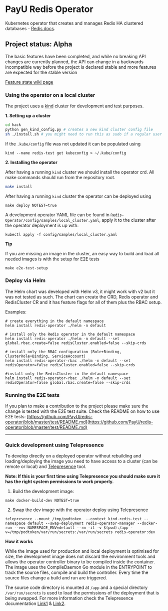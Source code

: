 # PayU Redis Operator

Kubernetes operator that creates and manages Redis HA clustered databases - [Redis docs](https://redislabs.com/redis-enterprise/technology/redis-enterprise-cluster-architecture/).

## Project status: Alpha

The basic features have been completed, and while no breaking API changes are currently planned, the API can change in a backwards incompatible way before the project is declared stable and more features are expected for the stable version

[ Feature state wiki page ](https://github.com/PayU/Redis-Operator/wiki/Feature-state)

### Using the operator on a local cluster

The project uses a [kind](https://kind.sigs.k8s.io/docs/user/quick-start/) cluster for development and test purposes.

**1. Setting up a cluster**

```bash
cd hack
python gen_kind_config.py # creates a new kind cluster config file
sh ./install.sh # you might need to run this as sudo if a regular user can't use docker
```

If the `.kube/config` file was not updated it can be populated using

`kind --name redis-test get kubeconfig > ~/.kube/config`

**2. Installing the operator**

After having a running `kind` cluster we should install the operator crd. All make commands should run from the repository root.

```bash
make install
```

After having a running `kind` cluster the operator can be deployed using

`make deploy NOTEST=true`

A development operator YAML file can be found in `Redis-Operator/config/samples/local_cluster.yaml`, apply it to the cluster after the operator deployment is up with:

`kubectl apply -f config/samples/local_cluster.yaml`

**Tip**

If you are missing an image in the cluster, an easy way to build and load all needed images is with the setup for E2E tests

`make e2e-test-setup`

### Deploy via Helm

The Helm chart was developed with Helm v3, it might work with v2 but it was not tested as such.
The chart can create the CRD, Redis operator and RedisCluster CR and it has feature flags for all of them plus the RBAC setup.

Examples:

```
# create everything in the default namespace
helm install redis-operator ./helm -n default

# install only the Redis operator in the default namespace
helm install redis-operator ./helm -n default --set global.rbac.create=false redisCluster.enabled=false --skip-crds

# install only the RBAC configuration (Role+Binding, ClusterRole+Binding, ServiceAccount)
helm install redis-operator-rbac ./helm -n default --set redisOperator=false redisCluster.enabled=false --skip-crds

#install only the RedisCluster in the default namespace
helm install redis-operator-rbac ./helm -n default --set redisOperator=false global.rbac.create=false --skip-crds
```

### Running the E2E tests

If you plan to make a contribution to the project please make sure the change is tested with the E2E test suite.
Check the README on how to use E2E tests: [https://github.com/PayU/redis-operator/blob/master/test/README.md](https://github.com/PayU/redis-operator/blob/master/test/README.md)

---

### Quick development using Telepresence

To develop directly on a deployed operator without rebuilding and loading/deploying the image you need to have access to a cluster (can be remote or local) and [Telepresence](https://www.telepresence.io/) tool.

<b>Note: If this is your first time using Telepresence you should make sure it has the right system permissions to work properly.</b><br>

1. Build the development image:

`make docker-build-dev NOTEST=true`

2. Swap the dev image with the operator deploy using Telepresence

```
telepresence --mount /tmp/podtoken  --context kind-redis-test --namespace default --swap-deployment redis-operator-manager --docker-run --env NAMESPACE_ENV=default --rm -it -v $(pwd):/app -v=/tmp/podtoken/var/run/secrets:/var/run/secrets redis-operator:dev
```

**How it works**

While the image used for production and local deployment is optimised for size, the development image does not discard the environment tools and allows the operator controller binary to be compiled inside the container. The image uses the CompileDaemon Go module in the ENTRYPOINT to track the source files, compile and build the controller. Every time the source files change a build and run are triggered.

The source code directory is mounted at `/app` and a special directory `/var/run/secrets` is used to load the permissions of the deployment that is being swapped. For more information check the Telepresence documentation [Link1](https://www.telepresence.io/tutorials/docker) & [Link2](https://www.telepresence.io/tutorials/kubernetes-client-libs).

